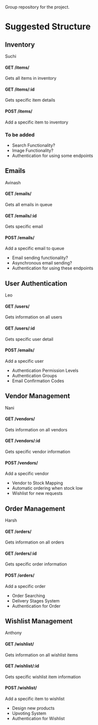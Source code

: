 Group repository for the project.

# Suggested Structure
## Inventory 
Suchi

#### GET /items/
Gets all items in inventory

#### GET /items/:id
Gets specific item details

#### POST /items/
Add a specific item to inventory

### To be added 
- Search Functionality?
- Image Functionality?
- Authentication for using some endpoints

## Emails 
Avinash

#### GET /emails/
Gets all emails in queue

#### GET /emails/:id
Gets specific email

#### POST /emails/
Add a specific email to queue

- Email sending functionality?
- Asynchronous email sending?
- Authentication for using these endpoints


## User Authentication
Leo
#### GET /users/
Gets information on all users

#### GET /users/:id
Gets specific user detail

#### POST /emails/
Add a specific user

- Authentication Permission Levels
- Authentication Groups
- Email Confirmation Codes


## Vendor Management
Nani
#### GET /vendors/
Gets information on all vendors

#### GET /vendors/:id
Gets specific vendor information

#### POST /vendors/
Add a specific vendor

- Vendor to Stock Mapping
- Automatic ordering when stock low
- Wishlist for new requests

## Order Management 
Harsh
#### GET /orders/
Gets information on all orders

#### GET /orders/:id
Gets specific order information

#### POST /orders/
Add a specific order

- Order Searching
- Delivery Stages System
- Authentication for Order

## Wishlist Management
Anthony
#### GET /wishlist/
Gets information on all wishlist items

#### GET /wishlist/:id
Gets specific wishlist item information

#### POST /wishlist/
Add a specific item to wishlist

- Design new products
- Upvoting System
- Authentication for Wishlist